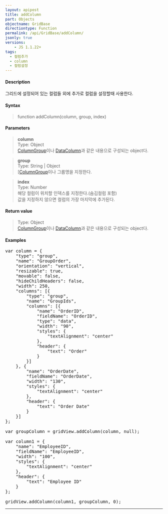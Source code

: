 ```yaml
---
layout: apipost
title: addColumn
part: Objects
objectname: GridBase
directiontype: Function
permalink: /api/GridBase/addColumn/
jsonly: true
versions:
    - JS 1.1.22+
tags:
  - 컬럼추가
  - column
  - 컬럼설정
---
```


#### Description

 그리드에 설정되어 있는 컬럼들 외에 추가로 컬럼을 설정할때 사용한다.    
 

#### Syntax

> function addColumn(column, group, index)

#### Parameters

> **column**  
> Type: Object   
> [ColumnGroup](/api/types/ColumnGroup/)이나 [DataColumn](/api/types/DataColumn/)과 같은 내용으로 구성되는 object다.  

> **group**  
> Type: String | Object   
> [[ColumnGroup](/api/types/ColumnGroup/)이나 그룹명을 지정한다.  

> **index**  
> Type: Number   
> 해당 컬럼이 위치할 인덱스를 지정한다.(숨김컬럼 포함)     
> 값을 지정하지 않으면 컬럼의 가장 마지막에 추가된다.  

#### Return value

> Type: Object  
> [ColumnGroup](/api/types/ColumnGroup/)이나 [DataColumn](/api/types/DataColumn/)과 같은 내용으로 구성되는 object다.   

#### Examples 

<pre class="prettyprint">
var column = {
    "type": "group",
    "name": "GroupOrder",
    "orientation": "vertical",
    "resizable": true,
    "movable": false,
    "hideChildHeaders": false,
    "width": 250,
    "columns": [{
        "type": "group",
        "name": "GroupIds",
        "columns": [{
            "name": "OrderID",
            "fieldName": "OrderID",
            "type": "data",
            "width": "90",
            "styles": {
                "textAlignment": "center"
            },
            "header": {
                "text": "Order"
            }
        }]
    }, {
        "name": "OrderDate",
        "fieldName": "OrderDate",
        "width": "130",
        "styles": {
            "textAlignment": "center"
        },
        "header": {
            "text": "Order Date"
        }
    }]
};

var groupColumn = gridView.addColumn(column, null);

var column1 = {
    "name": "EmployeeID",
    "fieldName": "EmployeeID",
    "width": "100",
    "styles": {
        "textAlignment": "center"
    },
    "header": {
        "text": "Employee ID"
    }
};

gridView.addColumn(column1, groupColumn, 0);
</pre>

---
